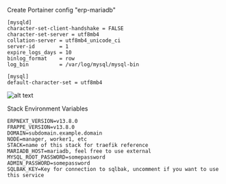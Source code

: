 Create Portainer config "erp-mariadb"
```
[mysqld]
character-set-client-handshake = FALSE
character-set-server = utf8mb4
collation-server = utf8mb4_unicode_ci
server-id        = 1
expire_logs_days = 10
binlog_format    = row
log_bin          = /var/log/mysql/mysql-bin
 
[mysql]
default-character-set = utf8mb4
```

![alt text](https://raw.githubusercontent.com/suodrazah/docker_swarm/main/_images/deploy_conf.png)

Stack Environment Variables
```
ERPNEXT_VERSION=v13.8.0
FRAPPE_VERSION=v13.8.0
DOMAIN=subdomain.example.domain
NODE=manager, worker1, etc
STACK=name of this stack for traefik reference
MARIADB_HOST=mariadb, feel free to use external
MYSQL_ROOT_PASSWORD=somepassword
ADMIN_PASSWORD=somepassword
SQLBAK_KEY=Key for connection to sqlbak, uncomment if you want to use this service
```
